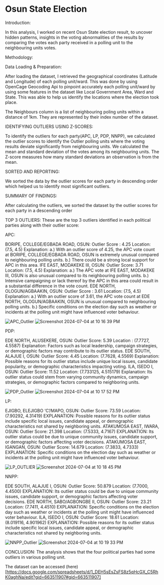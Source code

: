 # Osun State Election

Introduction:

In this analysis, I worked on recent Osun State election result, to uncover hidden patterns, insights in the voting abnormalities of the results by comparing the votes each party received in a polling unit to the neighbouring units votes.

Methodology:

Data Loading & Preparation:

After loading the dataset, I retrieved the geographical coordinates (Latitude and Longitude) of each polling unit/ward. This was done by using OpenCage Geocoding Api to pinpoint accurately each polling unit/ward by using some features in the dataset like Local Government Area, Ward and State. This was able to help us identify the locations where the election took place.

The Neighbours column is a list of neighbouring poling units within a distance of 1km. They are represented by their index number of the dataset.

IDENTIFYING OUTLIERS USING Z-SCORES:

To identify the outliers for each party(APC, LP, PDP, NNPP), we calculated the outlier scores to identify the Outlier polling units where the voting results deviate significantly from neighbouring units. We calculated the mean and standard deviation of the votes among its neighbouring units. The Z-score measures how many standard deviations an observation is from the mean.

SORTED AND REPORTING:

We sorted the data by the outlier scores for each party in descending order which helped us to identify most significant outliers.

SUMMARY OF FINDINGS:

After calculating the outliers, we sorted the dataset by the outlier scores for each party in a descending order

TOP 3 OUTLIERS:
These are the top 3 outliers identified in each political parties along with their outlier score:

APC:

BORIPE, COLLEGE/EGBADA ROAD, OSUN:
Outlier Score : 4.25
Location: (7.5, 4.5)
Explanation:
a.) With an outlier score of 4.25, the APC vote count at BORIPE, COLLEGE/EGBADA ROAD, OSUN is extremely unusual compared to neighbouring polling units.
b.) There could be a strong local support for APC in this area.
IFE EAST, MODAKEKE III, OSUN:
Outlier Score: 3.71
Location: (7.5, 4.5)
Explanation:
a.) The APC vote at IFE EAST, MODAKEKE III, OSUN is also unusual compared to its neighbouring polling units.
b.) Intensive campaigning or lack thereof by the APC in this area could result in a substantial difference in the vote count.
EDE NORTH, OLOGUN/AGBAAKIN, OSUN:
Outlier Score : 3.61
Location: (7.5, 4.5)
Explanation:
a.) With an outlier score of 3.61, the APC vote count at EDE NORTH, OLOGUN/AGBAAKIN, OSUN is unusual compared to neighbouring polling units.
b.) Specific conditions on the election day such as weather or incidents at the polling unit might have influenced voter behaviour.

![APC_Outlier](https://github.com/Raphlawren/Osun_State_Election/assets/130583230/f32d5457-a2ba-445e-a801-513955d8ac3f)
![Screenshot 2024-07-04 at 10 16 39 PM](https://github.com/Raphlawren/Osun_State_Election/assets/130583230/84c60051-b7ef-49de-9bef-1069b89947ea)

PDP:

EDE NORTH, ALUSEKERE, OSUN:
Outlier Score: 5.39
Location : (7.7727, 4.5587)
Explanation:
Factors such as local leadership, campaign strategies, or demographic factors may contribute to its outlier status.
EDE SOUTH, ALAJUE I, OSUN:
Outlier Score: 4.45
Location: (7.7628, 4.5569)
Explanation:
Possible reasons for its outlier status include unique local issues, candidate popularity, or demographic characteristics impacting voting.
ILA, ISEDO I, OSUN:
Outlier Score: 11.52
Location: (7.733125, 4.515179)
Explanation:
Its outlier status could stem from varying community dynamics, campaign strategies, or demographic factors compared to neighboring units.

![PDP_Outlier](https://github.com/Raphlawren/Osun_State_Election/assets/130583230/b2eff261-b8dc-44a0-9bf8-3132abe88304)
![Screenshot 2024-07-04 at 10 17 52 PM](https://github.com/Raphlawren/Osun_State_Election/assets/130583230/0dabc1e8-a792-45d9-ada8-a2855f17c1ac)


LP:

EJIGBO, ELEJIGBO ‘C’/MAPO, OSUN:
Outlier Score: 73.59
Location: (7.90292, 4.31419)
EXPLANATION:
Possible reasons for its outlier status include specific local issues, candidate appeal, or demographic characteristics not shared by neighboring units.
ATAKUMOSA EAST, IWARA, OSUN:
Outlier Score: 21.398
Location: (7.5333, 4.7167)
EXPLANATION:
Its outlier status could be due to unique community issues, candidate support, or demographic factors affecting voter decisions.
ATAKUMOSA EAST, IGANGAN, OSUN:
Outlier Score: 14.679
Location: (7.3833, 4.7333)
EXPLANATION:
Specific conditions on the election day such as weather or incidents at the polling unit might have influenced voter behaviour.

![LP_OUTLIER](https://github.com/Raphlawren/Osun_State_Election/assets/130583230/855bcab9-0736-41e3-b000-557ce4ad77a8)
![Screenshot 2024-07-04 at 10 18 45 PM](https://github.com/Raphlawren/Osun_State_Election/assets/130583230/4df3ce96-aee2-4ce3-acd1-2baac79eb3dc)


NNPP:

EDE SOUTH, ALAJUE I, OSUN:
Outlier Score: 50.879
Location: (7.7000, 4.4500)
EXPLANATION:
Its outlier status could be due to unique community issues, candidate support, or demographic factors affecting voter decisions.
EDE NORTH, SABO/AGBONGBE II, OSUN:
Outlier Score: 23.21
Location: (7.7411, 4.4510)
EXPLANATION:
Specific conditions on the election day such as weather or incidents at the polling unit might have influenced voter behaviour.
ILA, ISEDO I, OSUN:
Outlier Score: 18.61
Location: (8.019116, 4.901962)
EXPLANATION:
Possible reasons for its outlier status include specific local issues, candidate appeal, or demographic characteristics not shared by neighboring units.

![NNPP_Outlier](https://github.com/Raphlawren/Osun_State_Election/assets/130583230/e9f6a31d-82bb-4189-b3dc-1949904edbb2)
![Screenshot 2024-07-04 at 10 19 33 PM](https://github.com/Raphlawren/Osun_State_Election/assets/130583230/efa6410e-8a50-41de-9ff2-d7b0ef194781)

CONCLUSION:
The analysis shows that the four political parties had some outliers in various polling unit.


The dataset can be accessed (here)[https://docs.google.com/spreadsheets/d/1_DEH5sEsZsFS8z5qHcGX_C5RhK0aghNa/edit?gid=663511907#gid=663511907]
